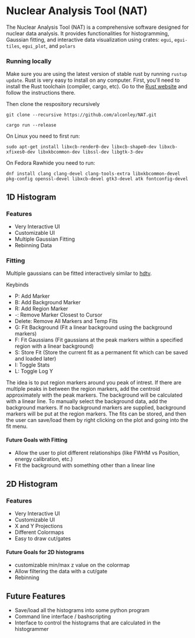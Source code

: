 # Nuclear Analysis Tool (NAT)

The Nuclear Analysis Tool (NAT) is a comprehensive software designed for nuclear data analysis. It provides functionalities for histogramming, Gaussian fitting, and interactive data visualization using crates: `egui`, `egui-tiles`, `egui_plot`, and `polars`

### Running locally

Make sure you are using the latest version of stable rust by running `rustup update`. Rust is very easy to install on any computer. First, you'll need to install the Rust toolchain (compiler, cargo, etc). Go to the [Rust website](https://www.rust-lang.org/tools/install) and follow the instructions there.

Then clone the respository recursively

`git clone --recursive https://github.com/alconley/NAT.git`

`cargo run --release`

On Linux you need to first run:

`sudo apt-get install libxcb-render0-dev libxcb-shape0-dev libxcb-xfixes0-dev libxkbcommon-dev libssl-dev libgtk-3-dev`

On Fedora Rawhide you need to run:

`dnf install clang clang-devel clang-tools-extra libxkbcommon-devel pkg-config openssl-devel libxcb-devel gtk3-devel atk fontconfig-devel`

## 1D Histogram

### Features

- Very Interactive UI
- Customizable UI
- Multiple Gaussian Fitting
- Rebinning Data

### Fitting

Multiple gaussians can be fitted interactively similar to [hdtv](https://github.com/janmayer/hdtv).

Keybinds

- P: Add Marker
- B: Add Background Marker
- R: Add Region Marker
- -: Remove Marker Closest to Cursor
- Delete: Remove All Markers and Temp Fits
- G: Fit Background (Fit a linear background using the background markers)
- F: Fit Gaussians (Fit gaussians at the peak markers within a specified region with a linear background)
- S: Store Fit (Store the current fit as a permanent fit which can be saved and loaded later)
- I: Toggle Stats
- L: Toggle Log Y

The idea is to put region markers around you peak of intrest. If there are multiple peaks in between the region markers, add the centroid approximately with the peak markers. The background will be calculated with a linear line. To manually select the background data, add the background markers. If no background markers are supplied, background markers will be put at the region markers. The fits can be stored, and then the user can save/load them by right clicking on the plot and going into the fit menu.

#### Future Goals with Fitting

- Allow the user to plot different relationships (like FWHM vs Position, energy calibration, etc.)
- Fit the background with something other than a linear line

## 2D Histogram

### Features

- Very Interactive UI
- Customizable UI
- X and Y Projections
- Different Colormaps
- Easy to draw cut/gates

#### Future Goals for 2D histograms

- customizable min/max z value on the colormap
- Allow filtering the data with a cut/gate
- Rebinning

## Future Features

- Save/load all the histograms into some python program
- Command line interface / bashscripting
- Interface to control the histograms that are calculated in the histogrammer